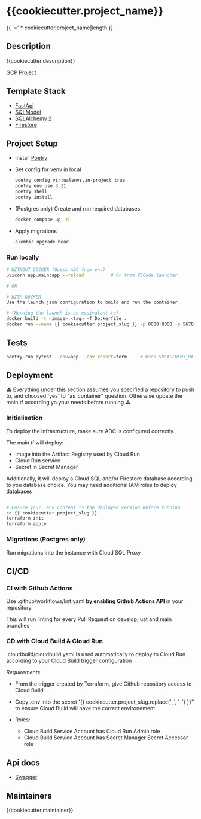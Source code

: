 # {{cookiecutter.project_name}}

{{ '=' * cookiecutter.project_name|length }}

## Description

{{cookiecutter.description}}

[GCP Project](https://console.cloud.google.com/home/dashboard?authuser=0&project={{cookiecutter.gcloud_project}}&supportedpurview=project)

## Template Stack

- [FastApi](https://fastapi.tiangolo.com/)
- [SQLModel](https://sqlmodel.tiangolo.com/)
- [SQLAlchemy 2](https://docs.sqlalchemy.org/en/20/)
- [Firestore](https://firebase.google.com/docs/firestore)

## Project Setup

- Install [Poetry](https://python-poetry.org/docs/)

- Set config for venv in local

  ```sh
  poetry config virtualenvs.in-project true
  poetry env use 3.11
  poetry shell
  poetry install
  ```

- (Postgres only) Create and run required databases

  ```bash
  docker compose up -d
  ```

- Apply migrations

  ```sh
  alembic upgrade head
  ```

### Run locally

```sh
# WITHOUT DOCKER (Guess ADC from env)
uvicorn app.main:app --reload          # Or from VSCode launcher

# OR

# WITH DOCKER
Use the launch.json configuration to build and run the container

# (Running the launch is an equivalent to):
docker build -t <image>:<tag> -f Dockerfile .
docker run --name {{ cookiecutter.project_slug }} -p 8000:8000 -p 5678:5678 -v "$HOME/.config/gcloud/application_default_credentials.json":/gcp/creds.json --env GOOGLE_APPLICATION_CREDENTIALS=/gcp/creds.json --env GCLOUD_PROJECT={{ cookiecutter.gcloud_project }} <image>:<tag>

```

## Tests

```sh
poetry run pytest --cov=app --cov-report=term     # Uses SQLALCHEMY_DATABASE_URI in pyproject.toml
```

## Deployment

:warning: Everything under this section assumes you specified a repository to push to, and choosed 'yes' to "as_container" question. Otherwise update the main.tf according yo your needs before running  :warning:

### Initialisation

To deploy the infrastructure, make sure ADC is configured correctly.

The main.tf will deploy:

- Image into the Artifact Registry used by Cloud Run
- Cloud Run service
- Secret in Secret Manager

Additionally, it will deploy a Cloud SQL and/or Firestore database according to you database choice.
You may need additional IAM roles to deploy databases

```bash

# Ensure your .env content is the deployed version before running
cd {{ cookiecutter.project_slug }}
terraform init
terraform apply

```

### Migrations (Postgres only)

Run migrations into the instance with Cloud SQL Proxy

## CI/CD

### CI with Github Actions

Use .github/workflows/lint.yaml **by enabling Github Actions API** in your repository

This will run linting for every Pull Request on develop, uat and main branches

### CD with Cloud Build & Cloud Run

.cloudbuild/cloudbuild.yaml is used automatically to deploy to Cloud Run according to your Cloud Build trigger configuration

*Requirements*:

- From the trigger created by Terraform, give Github repository access to Cloud Build

- Copy .env into the secret '{{ cookiecutter.project_slug.replace('_', '-') }}'' to ensure Cloud Build will have the correct environement.

- Roles:
  - Cloud Build Service Account has Cloud Run Admin role
  - Cloud Build Service Account has Secret Manager Secret Accessor role

## Api docs

- [Swagger](http://localhost:8000/api/docs)

## Maintainers

{{cookiecutter.maintainer}}
